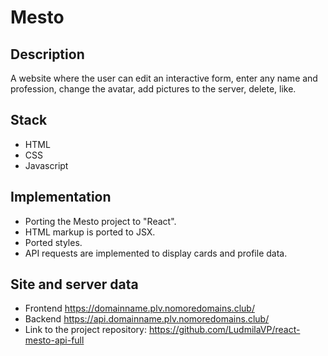 #  Mesto 

## Description

A website where the user can edit an interactive form, enter any name and profession, change the avatar, add pictures to the server, delete, like.

## Stack

- HTML
- CSS
- Javascript

## Implementation

- Porting the Mesto project to "React".
- HTML markup is ported to JSX.
- Ported styles.
- API requests are implemented to display cards and profile data.

## Site and server data

- Frontend https://domainname.plv.nomoredomains.club/
- Backend https://api.domainname.plv.nomoredomains.club/
- Link to the project repository: https://github.com/LudmilaVP/react-mesto-api-full
